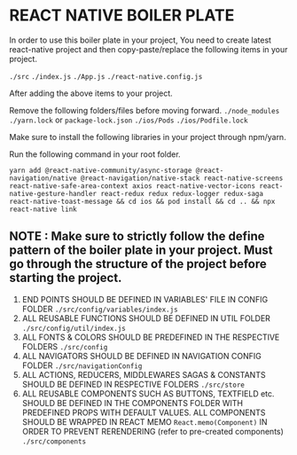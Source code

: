 # REACT NATIVE BOILER PLATE

In order to use this boiler plate in your project, You need to create latest react-native project and then copy-paste/replace the following items in your project.

`./src`
`./index.js`
`./App.js`
`./react-native.config.js`

After adding the above items to your project. 

Remove the following folders/files before moving forward.
`./node_modules`
`./yarn.lock` or `package-lock.json`
`./ios/Pods`
`./ios/Podfile.lock`

Make sure to install the following libraries in your project through npm/yarn.

Run the following command in your root folder. 

```yarn add @react-native-community/async-storage @react-navigation/native @react-navigation/native-stack react-native-screens react-native-safe-area-context axios react-native-vector-icons react-native-gesture-handler react-redux redux redux-logger redux-saga react-native-toast-message && cd ios && pod install && cd .. && npx react-native link```


## NOTE : Make sure to strictly follow the define pattern of the boiler plate in your project. Must go through the structure of the project before starting the project.

1. END POINTS SHOULD BE DEFINED IN VARIABLES' FILE IN CONFIG FOLDER `./src/config/variables/index.js`
2. ALL REUSABLE FUNCTIONS SHOULD BE DEFINED IN UTIL FOLDER `./src/config/util/index.js`
3. ALL FONTS & COLORS SHOULD BE PREDEFINED IN THE RESPECTIVE FOLDERS `./src/config`
4. ALL NAVIGATORS SHOULD BE DEFINED IN NAVIGATION CONFIG FOLDER `./src/navigationConfig`
5. ALL ACTIONS, REDUCERS, MIDDLEWARES SAGAS & CONSTANTS SHOULD BE DEFINED IN RESPECTIVE FOLDERS `./src/store`
6. ALL REUSABLE COMPONENTS SUCH AS BUTTONS, TEXTFIELD etc. SHOULD BE DEFINED IN THE COMPONENTS FOLDER WITH PREDEFINED PROPS WITH DEFAULT VALUES. ALL COMPONENTS SHOULD BE WRAPPED IN REACT MEMO `React.memo(Component)` IN ORDER TO PREVENT RERENDERING (refer to pre-created components) `./src/components`